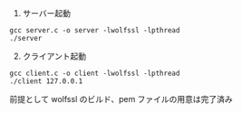 1. サーバー起動

```
gcc server.c -o server -lwolfssl -lpthread
./server
```

2. クライアント起動

```
gcc client.c -o client -lwolfssl -lpthread
./client 127.0.0.1
```

前提として wolfssl のビルド、pem ファイルの用意は完了済み

